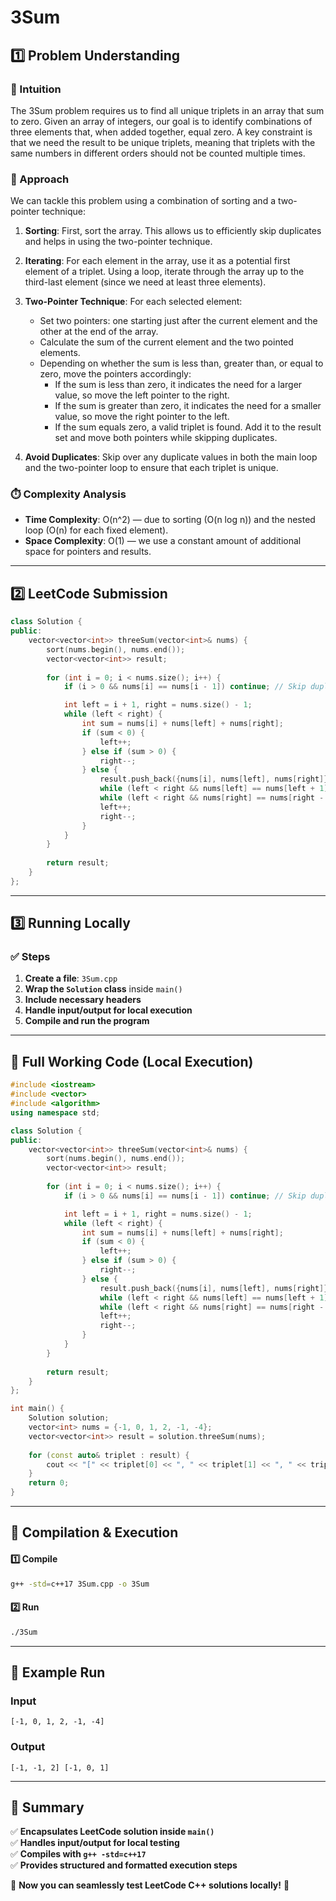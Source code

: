 # **3Sum**  

## **1️⃣ Problem Understanding**  
### **📌 Intuition**  
The 3Sum problem requires us to find all unique triplets in an array that sum to zero. Given an array of integers, our goal is to identify combinations of three elements that, when added together, equal zero. A key constraint is that we need the result to be unique triplets, meaning that triplets with the same numbers in different orders should not be counted multiple times.

### **🚀 Approach**  
We can tackle this problem using a combination of sorting and a two-pointer technique:

1. **Sorting**: First, sort the array. This allows us to efficiently skip duplicates and helps in using the two-pointer technique.
  
2. **Iterating**: For each element in the array, use it as a potential first element of a triplet. Using a loop, iterate through the array up to the third-last element (since we need at least three elements).
  
3. **Two-Pointer Technique**: For each selected element:
   - Set two pointers: one starting just after the current element and the other at the end of the array. 
   - Calculate the sum of the current element and the two pointed elements.
   - Depending on whether the sum is less than, greater than, or equal to zero, move the pointers accordingly:
     - If the sum is less than zero, it indicates the need for a larger value, so move the left pointer to the right.
     - If the sum is greater than zero, it indicates the need for a smaller value, so move the right pointer to the left.
     - If the sum equals zero, a valid triplet is found. Add it to the result set and move both pointers while skipping duplicates.

4. **Avoid Duplicates**: Skip over any duplicate values in both the main loop and the two-pointer loop to ensure that each triplet is unique.

### **⏱️ Complexity Analysis**  
- **Time Complexity**: O(n^2) — due to sorting (O(n log n)) and the nested loop (O(n) for each fixed element).
- **Space Complexity**: O(1) — we use a constant amount of additional space for pointers and results.

---  

## **2️⃣ LeetCode Submission**  
```cpp
class Solution {
public:
    vector<vector<int>> threeSum(vector<int>& nums) {
        sort(nums.begin(), nums.end());
        vector<vector<int>> result;
        
        for (int i = 0; i < nums.size(); i++) {
            if (i > 0 && nums[i] == nums[i - 1]) continue; // Skip duplicates

            int left = i + 1, right = nums.size() - 1;
            while (left < right) {
                int sum = nums[i] + nums[left] + nums[right];
                if (sum < 0) {
                    left++;
                } else if (sum > 0) {
                    right--;
                } else {
                    result.push_back({nums[i], nums[left], nums[right]});
                    while (left < right && nums[left] == nums[left + 1]) left++; // Skip duplicates
                    while (left < right && nums[right] == nums[right - 1]) right--; // Skip duplicates
                    left++;
                    right--;
                }
            }
        }
        
        return result;
    }
};  
```  

---  

## **3️⃣ Running Locally**  
### **✅ Steps**  
1. **Create a file**: `3Sum.cpp`  
2. **Wrap the `Solution` class** inside `main()`  
3. **Include necessary headers**  
4. **Handle input/output for local execution**  
5. **Compile and run the program**  

---  

## **📝 Full Working Code (Local Execution)**  
```cpp
#include <iostream>
#include <vector>
#include <algorithm>
using namespace std;

class Solution {
public:
    vector<vector<int>> threeSum(vector<int>& nums) {
        sort(nums.begin(), nums.end());
        vector<vector<int>> result;
        
        for (int i = 0; i < nums.size(); i++) {
            if (i > 0 && nums[i] == nums[i - 1]) continue; // Skip duplicates

            int left = i + 1, right = nums.size() - 1;
            while (left < right) {
                int sum = nums[i] + nums[left] + nums[right];
                if (sum < 0) {
                    left++;
                } else if (sum > 0) {
                    right--;
                } else {
                    result.push_back({nums[i], nums[left], nums[right]});
                    while (left < right && nums[left] == nums[left + 1]) left++; // Skip duplicates
                    while (left < right && nums[right] == nums[right - 1]) right--; // Skip duplicates
                    left++;
                    right--;
                }
            }
        }
        
        return result;
    }
};

int main() {
    Solution solution;
    vector<int> nums = {-1, 0, 1, 2, -1, -4};
    vector<vector<int>> result = solution.threeSum(nums);
    
    for (const auto& triplet : result) {
        cout << "[" << triplet[0] << ", " << triplet[1] << ", " << triplet[2] << "] ";
    }
    return 0;
}  
```  

---  

## **🔧 Compilation & Execution**  
#### **1️⃣ Compile**  
```bash
g++ -std=c++17 3Sum.cpp -o 3Sum
```  

#### **2️⃣ Run**  
```bash
./3Sum
```  

---  

## **🎯 Example Run**  
### **Input**  
```
[-1, 0, 1, 2, -1, -4]
```  
### **Output**  
```
[-1, -1, 2] [-1, 0, 1] 
```  

---  

## **📌 Summary**  
✅ **Encapsulates LeetCode solution inside `main()`**  
✅ **Handles input/output for local testing**  
✅ **Compiles with `g++ -std=c++17`**  
✅ **Provides structured and formatted execution steps**  

🚀 **Now you can seamlessly test LeetCode C++ solutions locally!** 🚀